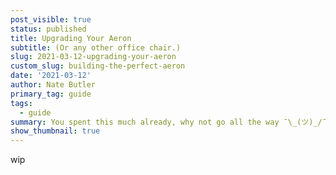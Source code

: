 ```yaml
---
post_visible: true
status: published
title: Upgrading Your Aeron
subtitle: (Or any other office chair.)
slug: 2021-03-12-upgrading-your-aeron
custom_slug: building-the-perfect-aeron
date: '2021-03-12'
author: Nate Butler
primary_tag: guide
tags:
  - guide
summary: You spent this much already, why not go all the way ¯\_(ツ)_/¯
show_thumbnail: true
---
```

<p>wip</p>